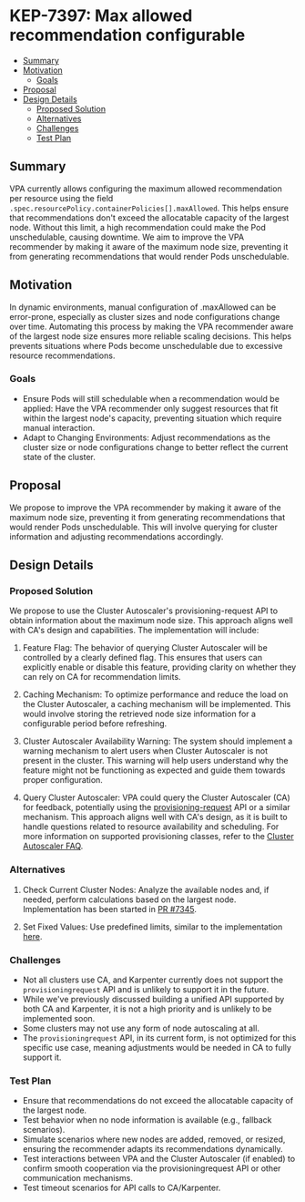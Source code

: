# KEP-7397: Max allowed recommendation configurable

<!-- toc -->
- [Summary](#summary)
- [Motivation](#motivation)
   - [Goals](#goals)
- [Proposal](#proposal)
- [Design Details](#design-details)
   - [Proposed Solution](#proposed-solution)
   - [Alternatives](#alternatives)
   - [Challenges](#challenges)
   - [Test Plan](#test-plan)
<!-- /toc -->

## Summary
VPA currently allows configuring the maximum allowed recommendation per resource using the field `.spec.resourcePolicy.containerPolicies[].maxAllowed`. This helps ensure that recommendations don't exceed the allocatable capacity of the largest node. Without this limit, a high recommendation could make the Pod unschedulable, causing downtime. We aim to improve the VPA recommender by making it aware of the maximum node size, preventing it from generating recommendations that would render Pods unschedulable.

## Motivation
In dynamic environments, manual configuration of .maxAllowed can be error-prone, especially as cluster sizes and node configurations change over time. Automating this process by making the VPA recommender aware of the largest node size ensures more reliable scaling decisions. This helps prevents situations where Pods become unschedulable due to excessive resource recommendations.

### Goals
* Ensure Pods will still schedulable when a recommendation would be applied: Have the VPA recommender only suggest resources that fit within the largest node's capacity, preventing situation which require manual interaction.
* Adapt to Changing Environments: Adjust recommendations as the cluster size or node configurations change to better reflect the current state of the cluster.

## Proposal
We propose to improve the VPA recommender by making it aware of the maximum node size, preventing it from generating recommendations that would render Pods unschedulable. This will involve querying for cluster information and adjusting recommendations accordingly.

## Design Details

### Proposed Solution
We propose to use the Cluster Autoscaler's provisioning-request API to obtain information about the maximum node size. This approach aligns well with CA's design and capabilities. The implementation will include:

1. Feature Flag:
   The behavior of querying Cluster Autoscaler will be controlled by a clearly defined flag. This ensures that users can explicitly enable or disable this feature, providing clarity on whether they can rely on CA for recommendation limits.

2. Caching Mechanism:
   To optimize performance and reduce the load on the Cluster Autoscaler, a caching mechanism will be implemented. This would involve storing the retrieved node size information for a configurable period before refreshing.

3. Cluster Autoscaler Availability Warning:
   The system should implement a warning mechanism to alert users when Cluster Autoscaler is not present in the cluster. This warning will help users understand why the feature might not be functioning as expected and guide them towards proper configuration.

4. Query Cluster Autoscaler: 
   VPA could query the Cluster Autoscaler (CA) for feedback, potentially using the [provisioning-request](https://github.com/kubernetes/autoscaler/blob/master/cluster-autoscaler/proposals/provisioning-request.md) API or a similar mechanism. This approach aligns well with CA's design, as it is built to handle questions related to resource availability and scheduling.
   For more information on supported provisioning classes, refer to the [Cluster Autoscaler FAQ](https://github.com/kubernetes/autoscaler/blob/3a29dc2690102a6758cd085e9d6a3bcf4d7c29d8/cluster-autoscaler/FAQ.md#supported-provisioningclasses).

### Alternatives

1. Check Current Cluster Nodes:
   Analyze the available nodes and, if needed, perform calculations based on the largest node. Implementation has been started in [PR #7345](https://github.com/kubernetes/autoscaler/pull/7345).

2. Set Fixed Values:
   Use predefined limits, similar to the implementation [here](https://github.com/kubernetes/autoscaler/blob/master/vertical-pod-autoscaler/pkg/recommender/logic/recommender.go).

### Challenges
- Not all clusters use CA, and Karpenter currently does not support the `provisioningrequest` API and is unlikely to support it in the future.
- While we've previously discussed building a unified API supported by both CA and Karpenter, it is not a high priority and is unlikely to be implemented soon.
- Some clusters may not use any form of node autoscaling at all.
- The `provisioningrequest` API, in its current form, is not optimized for this specific use case, meaning adjustments would be needed in CA to fully support it.

### Test Plan
* Ensure that recommendations do not exceed the allocatable capacity of the largest node.
* Test behavior when no node information is available (e.g., fallback scenarios).
* Simulate scenarios where new nodes are added, removed, or resized, ensuring the recommender adapts its recommendations dynamically.
* Test interactions between VPA and the Cluster Autoscaler (if enabled) to confirm smooth cooperation via the provisioningrequest API or other communication mechanisms.
* Test timeout scenarios for API calls to CA/Karpenter.